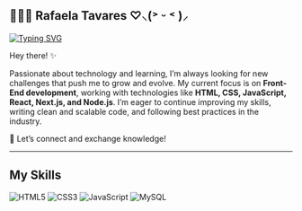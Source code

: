 ## 👩🏻‍💻 Rafaela Tavares ♡⸜(˃ ᵕ ˂ )⸝  
  
<a href="https://git.io/typing-svg"><img src="https://readme-typing-svg.herokuapp.com?font=Fira+Code&pause=1000&color=c099f4&width=435&lines=Front-end+Enthusiast;Exploring+the+world+of+programming" alt="Typing SVG" /></a>

Hey there! ✨

Passionate about technology and learning, I’m always looking for new challenges that push me to grow and evolve.
My current focus is on **Front-End development**, working with technologies like **HTML, CSS, JavaScript, React, Next.js, and Node.js**. I’m eager to continue improving my skills, writing clean and scalable code, and following best practices in the industry.

🚀 Let’s connect and exchange knowledge! 

---
## My Skills
![HTML5](https://img.shields.io/badge/html5-%23E34F26.svg?style=for-the-badge&logo=html5&logoColor=white)
![CSS3](https://img.shields.io/badge/CSS3-1572B6?style=for-the-badge&logo=css3&logoColor=white)
![JavaScript](https://img.shields.io/badge/JavaScript-F7DF1E?style=for-the-badge&logo=javascript&logoColor=black)
![MySQL](https://img.shields.io/badge/mysql-4479A1.svg?style=for-the-badge&logo=mysql&logoColor=white)



